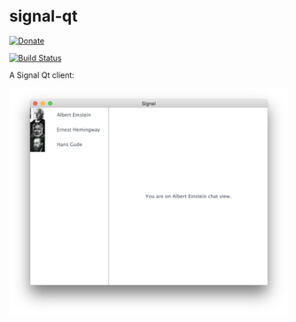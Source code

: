 # signal-qt

[![Donate](https://liberapay.com/assets/widgets/donate.svg)](https://liberapay.com/martindelille/donate)

[![Build Status](https://travis-ci.org/MartinDelille/signal-qt.svg?branch=master)](https://travis-ci.org/MartinDelille/signal-qt)

A Signal Qt client:

![Screenshot](screenshot.png)
